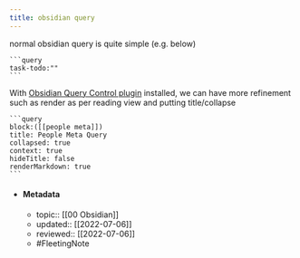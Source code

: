 ```yaml
---
title: obsidian query
---
```


normal obsidian query is quite simple (e.g. below)
~~~prose
```query
task-todo:""
```
~~~

With [Obsidian Query Control plugin](https://github.com/nothingislost/obsidian-query-control) installed, we can have more refinement such as render as per reading view and putting title/collapse
~~~prose
```query
block:([[people meta]])
title: People Meta Query
collapsed: true
context: true
hideTitle: false
renderMarkdown: true
```
~~~

- #### Metadata
	- topic:: [[00 Obsidian]]
	- updated:: [[2022-07-06]]
	- reviewed:: [[2022-07-06]]
	- #FleetingNote 
